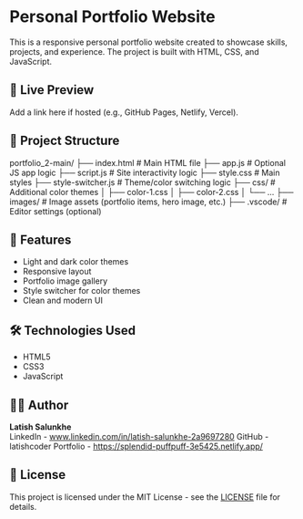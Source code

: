 # Personal Portfolio Website

This is a responsive personal portfolio website created to showcase skills, projects, and experience. The project is built with HTML, CSS, and JavaScript.

## 🔗 Live Preview

Add a link here if hosted (e.g., GitHub Pages, Netlify, Vercel).

## 📁 Project Structure

portfolio_2-main/
├── index.html # Main HTML file
├── app.js # Optional JS app logic
├── script.js # Site interactivity logic
├── style.css # Main styles
├── style-switcher.js # Theme/color switching logic
├── css/ # Additional color themes
│ ├── color-1.css
│ ├── color-2.css
│ └── ...
├── images/ # Image assets (portfolio items, hero image, etc.)
├── .vscode/ # Editor settings (optional)

## 🌟 Features

- Light and dark color themes
- Responsive layout
- Portfolio image gallery
- Style switcher for color themes
- Clean and modern UI

## 🛠️ Technologies Used

- HTML5
- CSS3
- JavaScript

## 🧑‍💻 Author

**Latish Salunkhe**  
LinkedIn - www.linkedin.com/in/latish-salunkhe-2a9697280
GitHub - latishcoder 
Portfolio - https://splendid-puffpuff-3e5425.netlify.app/

## 📄 License

This project is licensed under the MIT License - see the [LICENSE](LICENSE) file for details.
